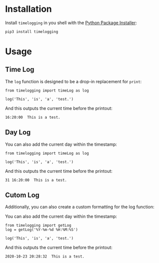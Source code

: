 # Installation

Install `timelogging` in you shell with the [Python Package Installer](https://pip.pypa.io/en/stable/):

```sh
pip3 install timelogging
```

# Usage

## Time Log

The `log` function is designed to be a drop-in replacement for `print`:

```python3
from timelogging import timeLog as log

log('This', 'is', 'a', 'test.')
```

And this outputs the current time before the printout:

```
16:20:00  This is a test.
```

## Day Log

You can also add the current day within the timestamp:

```python3
from timelogging import timeLog as log

log('This', 'is', 'a', 'test.')
```

And this outputs the current time before the printout:

```
31 16:20:00  This is a test.
```

## Cutom Log

Additionally, you can also create a custom formatting for the log function:

You can also add the current day within the timestamp:

```python3
from timelogging import getLog
log = getLog('%Y-%m-%d %H:%M:%S')

log('This', 'is', 'a', 'test.')
```

And this outputs the current time before the printout:

```
2020-10-23 20:28:32  This is a test.
```
